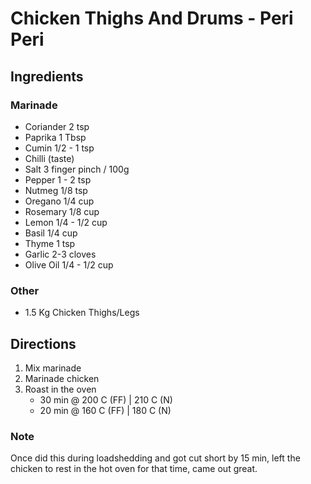 # Chicken Thighs And Drums - Peri Peri

## Ingredients

### Marinade

* Coriander 2 tsp
* Paprika 1 Tbsp 
* Cumin 1/2 - 1 tsp
* Chilli (taste)
* Salt  3 finger pinch / 100g
* Pepper 1 - 2 tsp
* Nutmeg    1/8 tsp
* Oregano   1/4 cup
* Rosemary  1/8 cup
* Lemon 1/4 - 1/2 cup
* Basil 1/4 cup
* Thyme 1 tsp
* Garlic 2-3 cloves
* Olive Oil     1/4 - 1/2 cup

### Other

* 1.5 Kg Chicken Thighs/Legs

## Directions

1. Mix marinade
2. Marinade chicken
3. Roast in the oven
    * 30 min @ 200 C (FF) | 210 C (N)
    * 20 min @ 160 C (FF) | 180 C (N)

### Note
Once did this during loadshedding and got cut short by 15 min, left the chicken to rest in the hot oven for that time, came out great.

